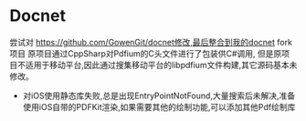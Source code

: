 # Docnet
尝试对 https://github.com/GowenGit/docnet修改,最后整合到我的docnet fork项目
原项目通过CppSharp对Pdfium的C头文件进行了包装供C#调用,
但是原项目不适用于移动平台,因此通过搜集移动平台的libpdfium文件构建,其它源码基本未修改。

- 对iOS使用静态库失败,总是出现EntryPointNotFound,大量搜索后未解决,准备使用iOS自带的PDFKit渲染,如果需要其他的绘制功能,可以添加其他Pdf绘制库
